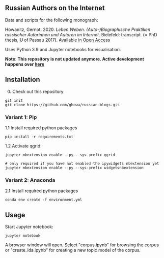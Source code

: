 ## Russian Authors on the Internet

Data and scripts for the following monograph:

Howanitz, Gernot. 2020. *Leben Weben. (Auto-)Biographische Praktiken russischer Autorinnen und Autoren im Internet*. Bielefeld: transcript. (= PhD thesis, U of Passau 2017). [Available in Open Access](https://www.transcript-verlag.de/media/pdf/43/90/40/oa9783839451328.pdf)

Uses Python 3.9 and Jupyter notebooks for visualisation.

**Note: This repository is not updated anymore. Active development happens over [here](https://github.com/ghowa/generic-topic-modeling)**

## Installation

0. Check out this repository

```
git init
git clone https://github.com/ghowa/russian-blogs.git
```
### Variant 1: Pip

1.1 Install required python packages

```
pip install -r requirements.txt
```

1.2 Activate qgrid:

```
jupyter nbextension enable --py --sys-prefix qgrid

# only required if you have not enabled the ipywidgets nbextension yet
jupyter nbextension enable --py --sys-prefix widgetsnbextension
```

### Variant 2: Anaconda

2.1 Install required python packages

```
conda env create -f environment.yml
```

## Usage

Start Jupyter notebook: 

```
jupyter notebook
```

A browser window will open. Select "corpus.ipynb" for browsing the corpus or "create_lda.ipynb" for creating a new topic model of the corpus.
